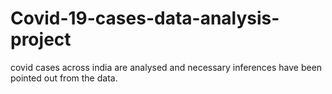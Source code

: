 # Covid-19-cases-data-analysis-project
covid cases across india are analysed and necessary inferences have been pointed out from the data.
